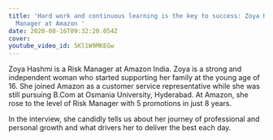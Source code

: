 ```yaml
---
title: 'Hard work and continuous learning is the key to success: Zoya Hashmi,
  Manager at Amazon '
date: 2020-08-16T09:32:20.054Z
cover:
youtube_video_id: 5Kl1W9MKEGw
---
```


<!--StartFragment-->

Zoya Hashmi is a Risk Manager at Amazon India. Zoya is a strong and independent woman who started supporting her family at the young age of 16. She joined Amazon as a customer service representative while she was still pursuing B.Com at Osmania University, Hyderabad. At Amazon, she rose to the level of Risk Manager with 5 promotions in just 8 years.

<!--StartFragment-->

In the interview, she candidly tells us about her journey of professional and personal growth and what drivers her to deliver the best each day.

<!--EndFragment-->

<!--EndFragment-->
